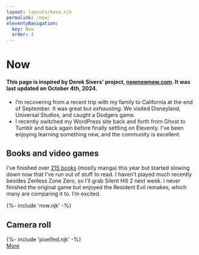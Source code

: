 ```yaml
---
layout: layouts/base.njk
permalink: /now/
eleventyNavigation:
  key: Now
  order: 4
---
```

# Now

#### This page is inspired by Derek Sivers' project, [nownownow.com](https://nownownow.com/about). It was last updated on October 4th, 2024.

* I’m recovering from a recent trip with my family to California at the end of September. It was great but&nbsp;*exhausting*. We visited Disneyland, Universal Studios, and caught a Dodgers game.
* I recently switched my WordPress site back and forth from Ghost to Tumblr and back again before finally settling on Eleventy. I’ve been enjoying learning something new, and the community is excellent.

## Books and video games

I’ve finished over&nbsp;[215 books](https://www.goodreads.com/user_challenges/54484570)&nbsp;(mostly manga) this year but started slowing down now that I’ve run out of stuff to read. I haven’t played much recently besides Zenless Zone Zero, so I’ll grab Silent Hill 2 next week. I never finished the original game but enjoyed the Resident Evil remakes, which many are comparing it to. I’m excited.

<div class="now-block">
	{%- include 'now.njk' -%}
</div>

<div class="pixelfed-block">
	<h2>Camera roll</h2>
	{%- include 'pixelfed.njk' -%}
	<div class="more-button-style"><a href="https://pixelfed.social/@crashthearcade">More</a></div>
</div>
